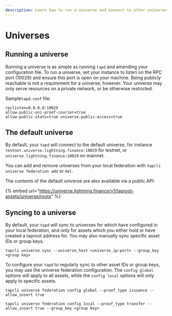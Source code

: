 ```yaml
---
description: Learn how to run a universe and connect to other universes.
---
```


# Universes

## Running a universe <a href="#docs-internal-guid-a793947b-7fff-5e06-ddbf-f64bd25da85f" id="docs-internal-guid-a793947b-7fff-5e06-ddbf-f64bd25da85f"></a>

Running a universe is as simple as running `tapd` and amending your configuration file. To run a universe, set your instance to listen on the RPC port (10029) and ensure this port is open on your machine. Being publicly reachable is not a requirement for a universe, however. Your universe may only serve resources on a private network, or be otherwise restricted.

Sample`tapd.conf` file:

`rpclisten=0.0.0.0:10029`\
`allow-public-uni-proof-courier=true`\
`allow-public-stats=true universe.public-access=true`

## The default universe

By default, your `tapd` will connect to the default universe, for instance `testnet.universe.lightning.finance:10029` for testnet, or `universe.lightning.finance:10029` on mainnet.

You can add and remove universes from your local federation with `tapcli universe federation add` or `del`.

The contents of the default universe are also available via a public API:

{% embed url="https://universe.lightning.finance/v1/taproot-assets/universe/roots" %}

## Syncing to a universe

By default, your `tapd` will sync to universes for which have configured in your local federation, and only for assets which you either hold or have created a taproot address for. You may also manually sync specific asset IDs or group keys.

`tapcli universe sync --universe_host <universe_ip:port> --group_key <group key>`

To configure your `tapd` to regularly sync to other asset IDs or group keys, you may use the universe federation configuration. The `config global` options will apply to all assets, while the `config local` options will only apply to specific assets.

`tapcli universe federation config global --proof_type issuance --allow_insert true`

`tapcli universe federation config local --proof_type transfer --allow_insert true --group_key <group key>`
